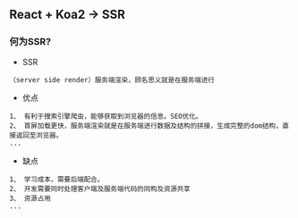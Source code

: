 ## React + Koa2 -> SSR

### 何为SSR?

- SSR
```
（server side render）服务端渲染，顾名思义就是在服务端进行
```
- 优点
```
1、 有利于搜索引擎爬虫，能够获取到浏览器的信息。SEO优化。
2、 首屏加载更快，服务端渲染就是在服务端进行数据及结构的拼接，生成完整的dom结构，直接返回至浏览器。
...
```
- 缺点
```
1、 学习成本，需要后端配合。
2、 开发需要同时处理客户端及服务端代码的同构及资源共享
3、 资源占用
...
```
